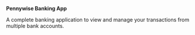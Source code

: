 **Pennywise Banking App**

A complete banking application to view and manage your transactions from multiple bank accounts.
